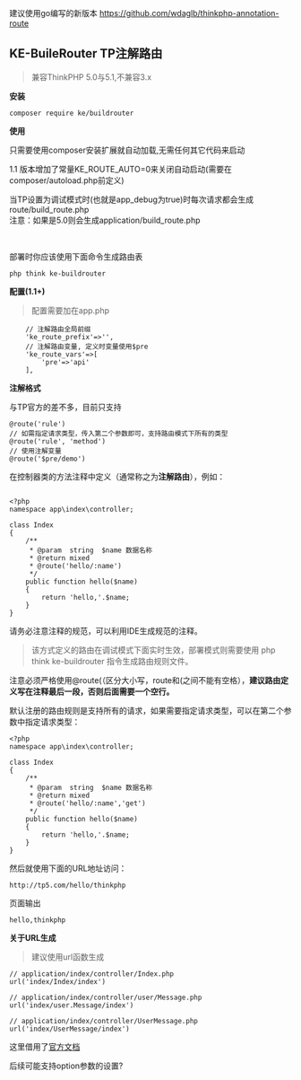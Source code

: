 建议使用go编写的新版本
https://github.com/wdaglb/thinkphp-annotation-route

## KE-BuileRouter TP注解路由

> 兼容ThinkPHP 5.0与5.1,不兼容3.x

**安装**

```
composer require ke/buildrouter
```

**使用**

只需要使用composer安装扩展就自动加载,无需任何其它代码来启动<br/>

1.1 版本增加了常量KE_ROUTE_AUTO=0来关闭自动启动(需要在composer/autoload.php前定义)

当TP设置为调试模式时(也就是app_debug为true)时每次请求都会生成route/build_route.php<br/>
注意：如果是5.0则会生成application/build_route.php


<br/>

部署时你应该使用下面命令生成路由表

```
php think ke-buildrouter
```

**配置(1.1+)**

> 配置需要加在app.php

```
    // 注解路由全局前缀
    'ke_route_prefix'=>'',
    // 注解路由变量, 定义时变量使用$pre
    'ke_route_vars'=>[
        'pre'=>'api'
    ],
```


**注解格式**

与TP官方的差不多，目前只支持
```
@route('rule')
// 如需指定请求类型，传入第二个参数即可，支持路由模式下所有的类型
@route('rule', 'method')
// 使用注解变量
@route('$pre/demo')
```
在控制器类的方法注释中定义（通常称之为**注解路由**），例如：

```

<?php
namespace app\index\controller;

class Index
{
    /**
     * @param  string  $name 数据名称
     * @return mixed
     * @route('hello/:name')
     */
    public function hello($name)
    {
    	return 'hello,'.$name;
    }
}
```
请务必注意注释的规范，可以利用IDE生成规范的注释。

> 该方式定义的路由在调试模式下面实时生效，部署模式则需要使用 php think ke-buildrouter 指令生成路由规则文件。

注意必须严格使用@route(（区分大小写，route和(之间不能有空格），**建议路由定义写在注释最后一段，否则后面需要一个空行。**

默认注册的路由规则是支持所有的请求，如果需要指定请求类型，可以在第二个参数中指定请求类型：
```
<?php
namespace app\index\controller;

class Index
{
    /**
     * @param  string  $name 数据名称
     * @return mixed
     * @route('hello/:name','get')
     */
    public function hello($name)
    {
    	return 'hello,'.$name;
    }
}
```

然后就使用下面的URL地址访问：
```
http://tp5.com/hello/thinkphp
```

页面输出
```
hello,thinkphp
```

**关于URL生成**

> 建议使用url函数生成
```
// application/index/controller/Index.php
url('index/Index/index')

// application/index/controller/user/Message.php
url('index/user.Message/index')

// application/index/controller/UserMessage.php
url('index/UserMessage/index')
```

这里借用了[官方文档](https://www.kancloud.cn/manual/thinkphp5_1/469333)

后续可能支持option参数的设置?
